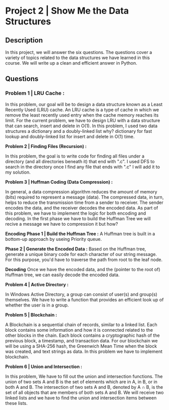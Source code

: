 # Project 2 | Show Me the Data Structures

## Description 
In this project, we will answer the six questions. The questions cover a variety of topics related to the data structures we have learned in this course.
We will write up a clean and efficient answer in Python.

## Questions 

### Problem 1 | LRU Cache :

In this problem, our goal will be to design a data structure known as a Least Recently Used (LRU) cache. An LRU cache is a type of cache in which we remove the least 
recently used entry when the cache memory reaches its limit. For the current problem, we have to design LRU with a data structure that can search, insert and delete in O(1). 
In this problem, I used two data structures a  dictionary and a doubly-linked list why? dictionary for fast lookup and doubly-linked list for insert and delete in O(1) time.

**Problem 2 | Finding Files (Recursion) :**

In this problem, the goal is to write code for finding all files under a directory (and all directories beneath it) that end with ".c". I used DFS to search in the directory
once I find any file that ends with ".c" I will add it to my solution.

**Problem 3 | Huffman Coding (Data Compression) :**

In general, a data compression algorithm reduces the amount of memory (bits) required to represent a message (data). The compressed data, in turn, helps to reduce the
transmission time from a sender to receiver. The sender encodes the data, and the receiver decodes the encoded data. As part of this problem, we have to implement the logic
for both encoding and decoding. In the first phase we have to build the Huffman Tree we will recive a message we have to compression it but how? 


  **Encoding**
  **Phase 1 | Build the Huffman Tree :**
      A Huffman tree is built in a bottom-up approach by useing Priority queue.
      
  **Phase 2 | Generate the Encoded Data :** 
      Based on the Huffman tree, generate a unique binary code for each character of our string message. For this purpose, you'd have to traverse the path from root to 
      the leaf node.
      
  **Decoding** 
     Once we have the encoded data, and the (pointer to the root of) Huffman tree, we can easily decode the encoded data.
      
**Problem 4 | Active Directory :** 

In Windows Active Directory, a group can consist of user(s) and group(s) themselves. We have to write a function that provides an efficient look up of whether the user is in a group.

**Problem 5 | Blockchain :** 

A Blockchain is a sequential chain of records, similar to a linked list. Each block contains some information and how it is connected related to the other blocks in the chain.
Each block contains a cryptographic hash of the previous block, a timestamp, and transaction data. For our blockchain we will be using a SHA-256 hash, the Greenwich Mean Time 
when the block was created, and text strings as data. In this problem we have to implement blockchain.

**Problem 6 | Union and Intersection :** 

In this problem, We have to fill out the union and intersection functions. The union of two sets A and B is the set of elements which are in A, in B, or in both A and B. 
The intersection of two sets A and B, denoted by A ∩ B, is the set of all objects that are members of both sets A and B. We will receive two linked lists and we have 
to find the union and intersection items between these lists.
